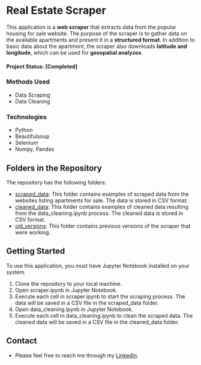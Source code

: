 # Real Estate Scraper
This application is a **web scraper** that extracts data from the popular housing for sale website. The purpose of the scraper is to gather data on the available apartments and present it in a **structured format**. In addition to basic data about the apartment, the scraper also downloads **latitude and longitude**, which can be used for **geospatial analyzes**.

#### Project Status: [Completed]

### Methods Used
* Data Scraping
* Data Cleaning

### Technologies
* Python
* Beautifulsoup 
* Selenium 
* Numpy, Pandas

## Folders in the Repository
The repository has the following folders:

* [scraped_data](scraped_data): This folder contains examples of scraped data from the websites listing apartments for sale. The data is stored in CSV format.
* [cleaned_data](cleaned_data): This folder contains examples of cleaned data resulting from the data_cleaning.ipynb process. The cleaned data is stored in CSV format.
* [old_versions](old_versions): This folder contains previous versions of the scraper that were working.


## Getting Started
To use this application, you must have Jupyter Notebook installed on your system.
1. Clone the repository to your local machine.
2. Open scraper.ipynb in Jupyter Notebook.
3. Execute each cell in scraper.ipynb to start the scraping process. The data will be saved in a CSV file in the scraped_data folder.
4. Open data_cleaning.ipynb in Jupyter Notebook.
5. Execute each cell in data_cleaning.ipynb to clean the scraped data. The cleaned data will be saved in a CSV file in the cleaned_data folder.

## Contact
* Please feel free to reach me through my [LinkedIn](http://linkedin.com/in/dominikdawiec/).  

